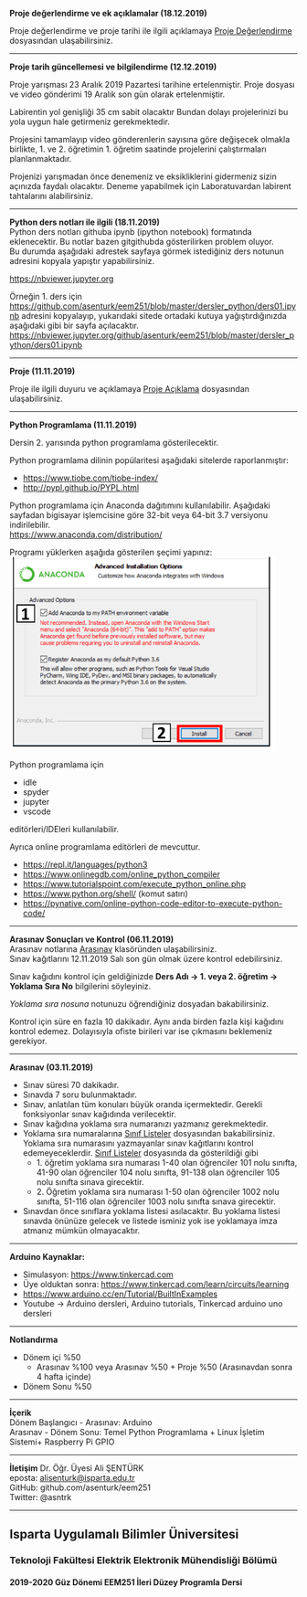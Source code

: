 **Proje değerlendirme ve ek açıklamalar  (18.12.2019)**   

Proje değerlendirme ve proje tarihi ile ilgili açıklamaya [Proje Değerlendirme](./proje/proje_degerlendirme.md) dosyasından ulaşabilirsiniz.

---

**Proje tarih güncellemesi ve bilgilendirme  (12.12.2019)**   

Proje yarışması 23 Aralık 2019 Pazartesi tarihine ertelenmiştir. Proje dosyası ve video gönderimi 19 Aralık son gün olarak ertelenmiştir. 

Labirentin yol genişliği 35 cm sabit olacaktır Bundan dolayı projelerinizi bu yola uygun hale getirmeniz gerekmektedir.

Projesini tamamlayıp video gönderenlerin sayısına göre değişecek olmakla birlikte, 1. ve 2. öğretimin 1. öğretim saatinde projelerini çalıştırmaları planlanmaktadır. 

Projenizi yarışmadan önce denemeniz ve eksikliklerini gidermeniz sizin açınızda faydalı olacaktır. Deneme yapabilmek için Laboratuvardan  labirent tahtalarını alabilirsiniz.

---

**Python ders notları ile ilgili (18.11.2019)**   
Python ders notları githuba ipynb (ipython notebook) formatında eklenecektir. Bu notlar bazen gitgithubda gösterilirken problem oluyor.   
Bu durumda aşağıdaki adrestek sayfaya görmek istediğiniz ders notunun adresini kopyala yapıştır yapabilirsiniz. 

https://nbviewer.jupyter.org

Örneğin 1. ders için    
https://github.com/asenturk/eem251/blob/master/dersler_python/ders01.ipynb
adresini kopyalayıp, yukarıdaki sitede ortadaki kutuya yağıştırdığınızda aşağıdaki gibi bir sayfa açılacaktır.
https://nbviewer.jupyter.org/github/asenturk/eem251/blob/master/dersler_python/ders01.ipynb 

---

**Proje (11.11.2019)**  
 
Proje ile ilgili duyuru ve açıklamaya [Proje Açıklama](./proje/proje_aciklama.md) dosyasından ulaşabilirsiniz.

---

**Python Programlama (11.11.2019)** 

Dersin 2. yarısında python programlama gösterilecektir. 

Python programlama dilinin popülaritesi aşağıdaki sitelerde raporlanmıştır:   
- https://www.tiobe.com/tiobe-index/
- http://pypl.github.io/PYPL.html


Python programlama için Anaconda dağıtımını kullanılabilir. Aşağıdaki sayfadan bigisayar işlemcisine göre 32-bit veya 64-bit 3.7 versiyonu indirilebilir.   
https://www.anaconda.com/distribution/

Programı yüklerken aşağıda gösterilen şeçimi yapınız:   
![kurulum](./dersler_python/images/start_path.png)


Python programlama için

- idle
- spyder
- jupyter
- vscode

editörleri/IDEleri kullanılabilir.

Ayrıca online programlama editörleri de mevcuttur.
- https://repl.it/languages/python3
- https://www.onlinegdb.com/online_python_compiler
- https://www.tutorialspoint.com/execute_python_online.php
- https://www.python.org/shell/ (komut satırı)
- https://pynative.com/online-python-code-editor-to-execute-python-code/


---


**Arasınav Sonuçları ve Kontrol (06.11.2019)**   
Arasınav notlarına [Arasınav](./arasinav/) klasöründen ulaşabilirsiniz.   
Sınav kağıtlarını 12.11.2019 Salı son gün olmak üzere kontrol edebilirsiniz.   

Sınav kağıdını kontrol için geldiğinizde **Ders Adı -> 1. veya 2. öğretim -> Yoklama Sıra No** bilgilerini söyleyiniz. 

*Yoklama sıra nosuna* notunuzu öğrendiğiniz dosyadan bakabilirsiniz.  

Kontrol için süre en fazla 10 dakikadır. Aynı anda birden fazla kişi kağıdını kontrol edemez. Dolayısıyla ofiste birileri var ise çıkmasını beklemeniz gerekiyor.


---

**Arasınav (03.11.2019)**     
- Sınav süresi 70 dakikadır.
- Sınavda 7 soru bulunmaktadır.
- Sınav, anlatılan tüm konuları büyük oranda içermektedir. Gerekli fonksiyonlar sınav kağıdında verilecektir. 
- Sınav kağıdına yoklama sıra numaranızı yazmanız gerekmektedir.
- Yoklama sıra numaralarına [Sınıf Listeler](./arasinav/sinif_listeler.txt) dosyasından bakabilirsiniz. Yoklama sıra numarasını yazmayanlar sınav kağıtlarını kontrol edemeyeceklerdir.
[Sınıf Listeler](./arasinav/sinif_listeler.txt) dosyasında da gösterildiği gibi
  - 1\. öğretim yoklama sıra numarası 1-40 olan öğrenciler 101 nolu sınıfta, 41-90 olan öğrenciler 104 nolu sınıfta,  91-138 olan öğrenciler 105 nolu sınıfta sınava girecektir. 
  - 2\. Öğretim yoklama sıra numarası 1-50 olan öğrenciler 1002 nolu sınıfta,   51-116 olan öğrenciler 1003 nolu sınıfta sınava girecektir.   
- Sınavdan önce sınıflara yoklama listesi asılacaktır. Bu yoklama listesi sınavda önünüze gelecek ve listede isminiz yok ise yoklamaya imza atmanız mümkün olmayacaktır.




---

**Arduino Kaynaklar:**   
- Simulasyon: https://www.tinkercad.com 
- Üye olduktan sonra: https://www.tinkercad.com/learn/circuits/learning
- https://www.arduino.cc/en/Tutorial/BuiltInExamples   
- Youtube &rarr; Arduino dersleri, Arduino tutorials, Tinkercad arduino uno dersleri

---

**Notlandırma**
- Dönem içi %50
  - Arasınav %100 veya Arasınav %50 + Proje %50 (Arasınavdan sonra 4 hafta içinde)
- Dönem Sonu %50

---

**İçerik**   
Dönem Başlangıcı - Arasınav: Arduino   
Arasınav - Dönem Sonu: Temel Python Programlama + Linux İşletim Sistemi+ Raspberry Pi GPIO

---

**İletişim**
Dr. Öğr. Üyesi Ali ŞENTÜRK   
eposta: alisenturk@isparta.edu.tr   
GitHub: github.com/asenturk/eem251   
Twitter: @asntrk

---

## Isparta Uygulamalı Bilimler Üniversitesi   
### Teknoloji Fakültesi Elektrik Elektronik Mühendisliği Bölümü   
#### 2019-2020 Güz Dönemi EEM251 İleri Düzey Programla Dersi   